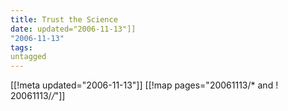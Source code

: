 ```yaml
---
title: Trust the Science
date: updated="2006-11-13"]]
"2006-11-13"
tags:
untagged
---
```

[[!meta updated="2006-11-13"]]
[[!map pages="20061113/* and ! 20061113/*/*"]]
